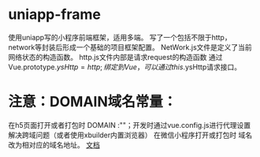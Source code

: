 # uniapp-frame
使用uniapp写的小程序前端框架，适用多端。
写了一个包括不限于http，network等封装后形成一个基础的项目框架配置。
NetWork.js文件是定义了当前网络状态的构造函数。
http.js文件内部是请求request的构造函数 通过Vue.prototype.$ysHttp = http;绑定到Vue，可以通过this.$ysHttp请求接口。

# 注意：DOMAIN域名常量：
在h5页面打开或者打包时 DOMAIN :""；开发时通过vue.config.js进行代理设置解决跨域问题（或者使用xbuilder内置浏览器）
在微信小程序打开或打包时 域名改为相对应的域名地址。
[文档](https://chensanr.gitee.io/2019/07/10/miniPro/)
